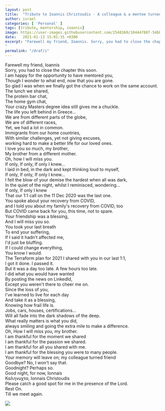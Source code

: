 ```yaml
---
layout: post
title:  "Tribute to Ioannis Christoudis - A colleague & a mentee turned friend "
author: israel
categories: [ 'Personal' ]
tags: [tribute, mentorship, ioannis]
image: https://user-images.githubusercontent.com/2548160/104447887-54bb1680-5594-11eb-9e21-9c3900d5d7da.png
date:   2021-01-13 15:01:35 +0300
excerpt: "Farewell my friend, Ioannis. Sorry, you had to close the chapter this soon. I am happy for the opportunity to have mentored you...You spoke about your recovery from COVID, and I told you about my recovery from COVID, too. But COVID came back for you, this time, not to spare. 
"
permalink: "/draf/i"
---
```


Farewell my friend, Ioannis<br/>
Sorry, you had to close the chapter this soon. <br/>
I am happy for the opportunity to have mentored you,<br/>
Though I wonder to what end, now that you are gone.<br/>
So glad I was when we finally got the chance to work on the same account.<br/>
The lunch we shared,<br/>
The protein bar chat,<br/>
The home gym chat, <br/>
Your crazy Masters degree idea still gives me a chuckle.<br/>
The life you left behind in Greece...<br/>
We are from different parts of the globe,<br/>
We are of different races,<br/>
Yet, we had a lot in common. <br/>
Immigrants from our home countries, <br/>
With similar challenges, yet not giving excuses, <br/>
working hard to make a better life for our loved ones.<br/>
I love you so much, my brother, <br/>
My brother from a different mother.<br/>
Oh,  how I will miss you.<br/>
If only, If only, If only I knew...<br/>
I laid in bed, in the dark and kept thinking loud to myself,<br/>
If only, If only, If only I knew...<br/>
I felt the blow of your demise the hardest when all was dark,<br/>
In the quiet of the night, whilst I reminisced, wondering...<br/>
If only, If only I knew <br/>
That our 1:1 call on the 11 Dec 2020 was the last one.<br/>
You spoke about your recovery from COVID,<br/>
and I told you about my family's recovery from COVID, too<br/>
But COVID came back for you, this time, not to spare. <br/>
Your friendship was a blessing,<br/>
And I will miss you so.<br/>
You took your last breath<br/>
To end your suffering,<br/>
If I said it hadn't affected me,<br/>
I'd just be bluffing.<br/>
If I could change everything,<br/>
You know I would.<br/>
The Terraform plan for 2021 I shared with you in our last 1:1,  <br/>
I got it done. I passed it. <br/>
But it was a day too late. A few hours too late.<br/>
I did what you would have wanted <br/>
By posting the news on LinkedId, <br/>
Except you weren't there to cheer me on. <br/>
Since the loss of you, <br/>
I've learned to live for each day <br/>
And take it as a blessing,<br/>
Knowing how frail life is. <br/>
Jobs, cars, houses, certifications... <br/>
Will all fade into the dark shadows of the deep.<br/>
What really matters is what you did, <br/>
always smiling and going the extra mile to make a difference.<br/>
Oh, How I will miss you, my brother.<br/>
I am thankful for the moment we shared <br/>
I am thankful for the passion we shared.<br/>
I am thankful for all you shared with me. <br/>
I am thankful for the blessing you were to many people. <br/>
Your memory will leave on; my colleague turned friend <br/>
Goodbye? No, I won't say that. <br/>
Goodnight? Perhaps so. <br/>
Good night, for now, Ionnais <br/>
Καληνυχτα, Ionnais Christoudis <br/>
Please catch a good spot for me in the presence of the Lord. <br/>
Rest On. <br/> 
Till we meet again. <br/>

<p class="aligncenter">
<img class="lazyimg" src="https://user-images.githubusercontent.com/2548160/104448358-f478a480-5594-11eb-9997-bdfb96612ef2.jpeg"/>
</p>
